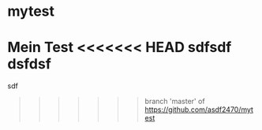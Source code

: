 mytest
======

Mein Test
<<<<<<< HEAD
sdfsdf dsfdsf
=======

sdf
>>>>>>> branch 'master' of https://github.com/asdf2470/mytest

